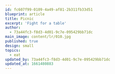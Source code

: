 ```yaml
---
id: fc607f99-0109-4a49-af81-2b311fb33d51
blueprint: article
title: Picnic
excerpt: 'Fight for a table'
author:
  - 73a44fc3-f8d3-4d01-9c7e-095429bb71dc
main_image: content/lr/010.jpg
published: true
design: small
topics:
  - eat
updated_by: 73a44fc3-f8d3-4d01-9c7e-095429bb71dc
updated_at: 1661480883
---
```

